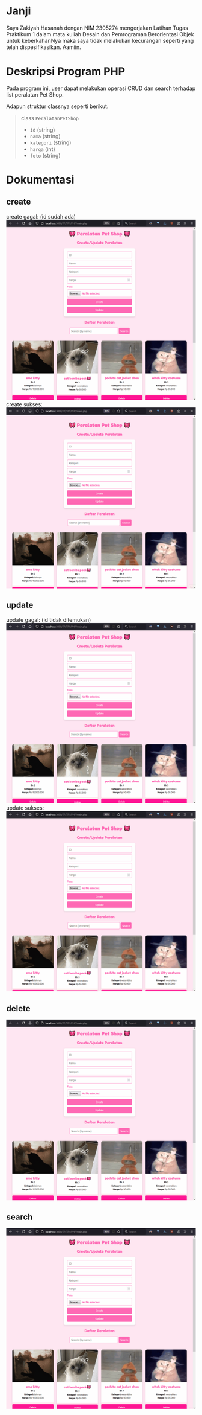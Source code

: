 # Janji
Saya Zakiyah Hasanah dengan NIM 2305274 mengerjakan Latihan Tugas Praktikum 1 dalam mata kuliah Desain dan Pemrograman Berorientasi Objek untuk keberkahanNya maka saya tidak melakukan kecurangan seperti yang telah dispesifikasikan. Aamiin.

# Deskripsi Program PHP
Pada program ini, user dapat melakukan operasi CRUD dan search terhadap list peralatan Pet Shop. 

Adapun struktur classnya seperti berikut.

> class `PeralatanPetShop`
> - `id` (string)
> - `nama` (string)
> - `kategori` (string)
> - `harga` (int)
> - `foto` (string)


# Dokumentasi

## create
create gagal: (id sudah ada)
![alt text](create_fail.gif)
create sukses:
![alt text](create.gif)

## update
update gagal: (id tidak ditemukan)
![alt text](update_fail.gif)
update sukses:
![alt text](update.gif)

## delete 
![alt text](delete.gif)

## search
![alt text](search.gif)